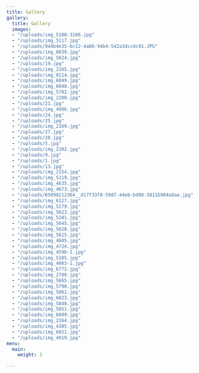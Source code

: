 ```yaml
---
title: Gallery
gallery:
  title: Gallery
  images:
  - "/uploads/img_5108-3106.jpg"
  - "/uploads/img_5117.jpg"
  - "/uploads/944b4e35-bc12-4a86-94b4-542a3dcc4c91.JPG"
  - "/uploads/img_6039.jpg"
  - "/uploads/img_5624.jpg"
  - "/uploads/19.jpg"
  - "/uploads/img_2165.jpg"
  - "/uploads/img_0114.jpg"
  - "/uploads/img_6049.jpg"
  - "/uploads/img_6048.jpg"
  - "/uploads/img_5782.jpg"
  - "/uploads/img_2200.jpg"
  - "/uploads/21.jpg"
  - "/uploads/img_4986.jpg"
  - "/uploads/24.jpg"
  - "/uploads/25.jpg"
  - "/uploads/img_2169.jpg"
  - "/uploads/27.jpg"
  - "/uploads/28.jpg"
  - "/uploads/5.jpg"
  - "/uploads/img_2102.jpg"
  - "/uploads/9.jpg"
  - "/uploads/1.jpg"
  - "/uploads/13.jpg"
  - "/uploads/img_2154.jpg"
  - "/uploads/img_5119.jpg"
  - "/uploads/img_4635.jpg"
  - "/uploads/img_4673.jpg"
  - "/uploads/65090212364__d17f33f8-59d7-44eb-bd98-5811b984a9ae.jpg"
  - "/uploads/img_6127.jpg"
  - "/uploads/img_5279.jpg"
  - "/uploads/img_5623.jpg"
  - "/uploads/img_5281.jpg"
  - "/uploads/img_5645.jpg"
  - "/uploads/img_5628.jpg"
  - "/uploads/img_5615.jpg"
  - "/uploads/img_4605.jpg"
  - "/uploads/img_4724.jpg"
  - "/uploads/img_4596-1.jpg"
  - "/uploads/img_5105.jpg"
  - "/uploads/img_4663-1.jpg"
  - "/uploads/img_6772.jpg"
  - "/uploads/img_2780.jpg"
  - "/uploads/img_5665.jpg"
  - "/uploads/img_5790.jpg"
  - "/uploads/img_5861.jpg"
  - "/uploads/img_6023.jpg"
  - "/uploads/img_5840.jpg"
  - "/uploads/img_5851.jpg"
  - "/uploads/img_6009.jpg"
  - "/uploads/img_2264.jpg"
  - "/uploads/img_4385.jpg"
  - "/uploads/img_6021.jpg"
  - "/uploads/img_4919.jpg"
menu:
  main:
    weight: 3

---
```

